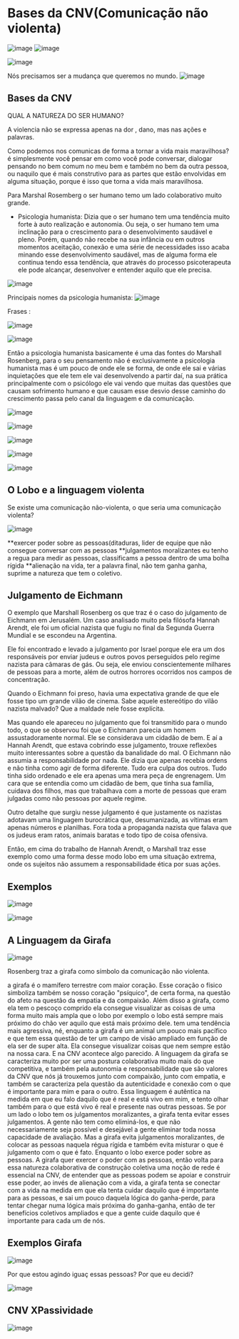 # Bases da CNV(Comunicação não violenta)

![image](https://user-images.githubusercontent.com/52088444/233859973-43254657-2156-4d6c-a01a-33d8dd9b17e8.png)
![image](https://user-images.githubusercontent.com/52088444/233859991-15b1dd4e-785c-4cb1-bf61-313f7da77882.png)


![image](https://user-images.githubusercontent.com/52088444/233860018-5930d9d5-7b26-49f5-b0f6-967cc88d7a13.png)

Nós precisamos ser a mudança que queremos no mundo.
![image](https://user-images.githubusercontent.com/52088444/233861162-98846b12-b2c8-43fd-9331-5addcd70afd7.png)


## Bases da CNV

QUAL A NATUREZA DO SER HUMANO?

A violencia não se expressa apenas na dor , dano, mas nas ações e palavras. 

Como podemos nos comunicas de forma a tornar a vida mais maravilhosa?  é simplesmente você pensar em como você pode conversar, dialogar pensando no bem comum no meu bem e também no bem da outra pessoa, ou naquilo que é mais construtivo para as partes que estão envolvidas em alguma situação, porque é isso que torna a vida mais maravilhosa.

Para Marshal Rosemberg o ser humano temo um lado colaborativo muito grande. 

- Psicologia humanista: Dizia que o ser humano tem uma tendência muito forte à auto realização e autonomia. Ou seja, o ser humano tem uma inclinação para o crescimento para o desenvolvimento saudável e pleno. Porém, quando não recebe  na sua infância ou em outros momentos aceitação, conexão e uma série de necessidades isso acaba minando esse desenvolvimento saudável, mas de alguma forma ele continua tendo essa tendência, que através do processo psicoterapeuta ele pode alcançar, desenvolver e entender aquilo que ele precisa.

![image](https://user-images.githubusercontent.com/52088444/233861587-fab93411-1565-47d7-8acb-9f46936e5fc5.png)

Principais nomes da psicologia humanista:
![image](https://user-images.githubusercontent.com/52088444/233861620-f5c978ef-7b12-4172-b4f1-ab8747d7a5cf.png)

Frases :

![image](https://user-images.githubusercontent.com/52088444/233861647-229573a2-bf96-4ce3-8e05-0624dd47d9e4.png)

![image](https://user-images.githubusercontent.com/52088444/233861665-c5287058-eb3c-4668-87b2-be23998157b2.png)

Então a psicologia humanista basicamente é uma das fontes do Marshall Rosenberg, para o seu pensamento não é exclusivamente a psicologia humanista mas é um pouco de onde ele se forma, de onde ele sai e várias inquietações que ele tem ele vai desenvolvendo a partir daí, na sua prática principalmente com o psicólogo ele vai vendo que muitas das questões que causam sofrimento humano e que causam esse desvio desse caminho do crescimento passa pelo canal da linguagem e da comunicação.

![image](https://user-images.githubusercontent.com/52088444/233861903-b7837108-d4b3-41a6-8db9-7f0f076e72ca.png)


![image](https://user-images.githubusercontent.com/52088444/233862090-97de8030-fe6c-40ae-9dc7-eb897aca657b.png)

![image](https://user-images.githubusercontent.com/52088444/233862141-26780d13-fd2a-439f-85f7-268c4213533b.png)

![image](https://user-images.githubusercontent.com/52088444/233862185-15f07c17-09f8-4814-b9eb-53ebed004a67.png)

![image](https://user-images.githubusercontent.com/52088444/233862220-6a5d75d8-1795-4dc6-8a9a-f369c80a5062.png)

## O Lobo e a linguagem violenta

Se existe uma comunicação não-violenta, o que seria uma comunicação violenta?


![image](https://user-images.githubusercontent.com/52088444/233862334-1edfe962-d6cb-4af3-b949-b9b5446cab90.png)

**exercer poder sobre as pessoas(ditaduras, lider de equipe que não consegue  conversar com as pessoas
**julgamentos moralizantes eu tenho a regua para medir as pessoas, classificams a pessoa dentro de uma bolha rígida
**alienação na vida, ter a palavra final, não tem ganha ganha, suprime a natureza que tem o coletivo.

## Julgamento de Eichmann

O exemplo que Marshall Rosenberg os que traz é o caso do julgamento de Eichmann em Jerusalém. Um caso analisado muito pela filósofa Hannah Arendt, ele foi um oficial nazista que fugiu no final da Segunda Guerra Mundial e se escondeu na Argentina.

Ele foi encontrado e levado a julgamento por Israel porque ele era um dos responsáveis por enviar judeus e outros povos perseguidos pelo regime nazista para câmaras de gás. Ou seja, ele enviou conscientemente milhares de pessoas para a morte, além de outros horrores ocorridos nos campos de concentração.

Quando o Eichmann foi preso, havia uma expectativa grande de que ele fosse tipo um grande vilão de cinema. Sabe aquele estereótipo do vilão nazista malvado? Que a maldade nele fosse explícita.

Mas quando ele apareceu no julgamento que foi transmitido para o mundo todo, o que se observou foi que o Eichmann parecia um homem assustadoramente normal. Ele se considerava um cidadão de bem. E aí a Hannah Arendt, que estava cobrindo esse julgamento, trouxe reflexões muito interessantes sobre a questão da banalidade do mal. O Eichmann não assumia a responsabilidade por nada. Ele dizia que apenas recebia ordens e não tinha como agir de forma diferente. Tudo era culpa dos outros. Tudo tinha sido ordenado e ele era apenas uma mera peça de engrenagem. Um cara que se entendia como um cidadão de bem, que tinha sua família, cuidava dos filhos, mas que trabalhava com a morte de pessoas que eram julgadas como não pessoas por aquele regime.

Outro detalhe que surgiu nesse julgamento é que justamente os nazistas adotavam uma linguagem burocrática que, desumanizada, as vítimas eram apenas números e planilhas. Fora toda a propaganda nazista que falava que os judeus eram ratos, animais baratas e todo tipo de coisa ofensiva. 

Então, em cima do trabalho de Hannah Arendt, o Marshall traz esse exemplo como uma forma desse modo lobo em uma situação extrema, onde os sujeitos não assumem a responsabilidade ética por suas ações.


## Exemplos 

![image](https://user-images.githubusercontent.com/52088444/233862977-641bfbfc-5de5-4dfa-ba62-ed3394439a14.png)


![image](https://user-images.githubusercontent.com/52088444/233863066-adf5fe79-c753-4aed-aab1-4913f289f3e3.png)

## A Linguagem da Girafa

![image](https://user-images.githubusercontent.com/52088444/233863866-4d8e5f74-ab76-40b8-923d-e1fcd3725328.png)

Rosenberg traz a girafa como símbolo da comunicação não violenta.


a girafa é o mamífero terrestre com maior coração. Esse coração o físico simboliza também se nosso coração "psíquico", de certa forma, na questão do afeto na questão da empatia e da compaixão. Além disso a girafa, como ela tem o pescoço comprido ela consegue visualizar as coisas de uma forma muito mais ampla que o lobo por exemplo o lobo está sempre mais próximo do chão ver aquilo que está mais próximo dele. tem uma tendência mais agressiva, né, enquanto a girafa é um animal um pouco mais pacífico e que tem essa questão de ter um campo de visão ampliado em função de ela ser de super alta. Ela consegue visualizar coisas que nem sempre estão na nossa cara. E na CNV acontece algo parecido. A linguagem da girafa se caracteriza muito por ser uma postura colaborativa muito mais do que competitiva, e também pela autonomia e responsabilidade que são valores da CNV que nós já trouxemos junto com compaixão, junto com empatia, e também se caracteriza pela questão da autenticidade e conexão com o que é importante para mim e para o outro.
Essa linguagem é autêntica na medida em que eu falo daquilo que é real e está vivo em mim, e tento olhar também para o que está vivo é real e presente nas outras pessoas. Se por um lado o lobo tem os julgamentos moralizantes, a girafa tenta evitar esses julgamentos. A gente não tem como eliminá-los, e que não necessariamente seja possível e desejável a gente eliminar toda nossa capacidade de avaliação. Mas a girafa evita julgamentos moralizantes, de colocar as pessoas naquela régua rígida e também evita misturar o que é julgamento com o que é fato. Enquanto o lobo exerce poder sobre as pessoas. A girafa quer exercer o poder com as pessoas, então volta para essa natureza colaborativa de construção coletiva uma noção de rede é essencial na CNV, de entender que as pessoas podem se apoiar e construir esse poder, ao invés de alienação com a vida, a girafa tenta se conectar com a vida na medida em que ela tenta cuidar daquilo que é importante para as pessoas, e sai um pouco daquela lógica do ganha-perde, para tentar chegar numa lógica mais próxima do ganha-ganha, então de ter benefícios coletivos ampliados e que a gente cuide daquilo que é importante para cada um de nós.

## Exemplos Girafa

![image](https://user-images.githubusercontent.com/52088444/233864287-917775af-e535-48b0-a73a-8f693319f69b.png)

Por que estou agindo iguaç essas pessoas?
Por que eu decidi?

![image](https://user-images.githubusercontent.com/52088444/233864370-9c9e8291-b704-49fb-bbd7-7e5620e180d0.png)

## CNV XPassividade

![image](https://user-images.githubusercontent.com/52088444/233864486-1db142cf-726a-4d9b-a8be-50196673edb4.png)




